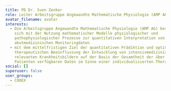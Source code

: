 ```yaml
---
title: PD Dr. Sven Zenker
role: Leiter Arbeitsgruppe Angewandte Mathematische Physiologie (AMP AG)
avatar_filename: avatar
interests:
  - Die Arbeitsgruppe Angewandte Mathematische Physiologie (AMP AG) beschäftigt
    sich mit der Nutzung mathematischer Modelle physiologischer und
    pathophysiologischer Prozesse zur quantitativen Interpretation von
    akutmedizinischen Monitoringdaten
  - mit dem mittelfristigen Ziel der quantitativen Prädiktion und optimierten
    therapeutischen Beeinflussung der Entwicklung von intensivmedizinisch
    relevanten Krankheitsbildern auf der Basis der Gesamtheit der über den
    Patienten verfügbaren Daten im Sinne einer individualisierten Therapie.
social: []
superuser: false
user_groups:
  - CODEX
---
```

